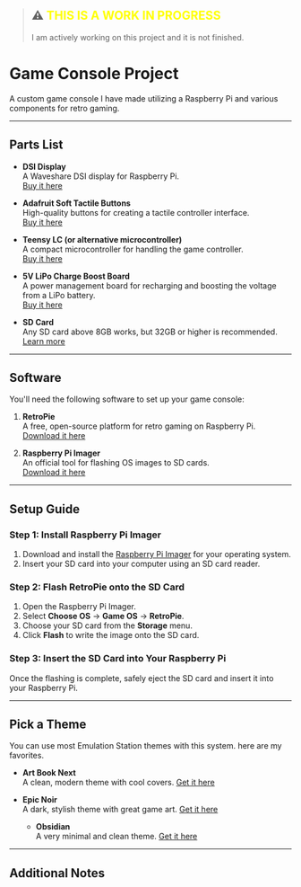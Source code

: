 
> ## ⚠️ <span style="color: yellow;">**THIS IS A WORK IN PROGRESS**</span>
> I am actively working on this project and it is not finished.

# Game Console Project
A custom game console I have made utilizing a Raspberry Pi and various components for retro gaming.

---

## Parts List

- **DSI Display**  
  A Waveshare DSI display for Raspberry Pi.  
  [Buy it here](https://www.amazon.com/dp/B0BZCXQ2MK?ref=nb_sb_ss_w_as-reorder_k0_1_21&amp=&crid=LTX1N5NMKIKT&amp=&sprefix=waveshare+dsi+display)

- **Adafruit Soft Tactile Buttons**  
  High-quality buttons for creating a tactile controller interface.  
  [Buy it here](https://www.adafruit.com/product/3101?gad_source=1&gclid=CjwKCAiA34S7BhAtEiwACZzv4QKmWiX5ZjkQMhPYV1vqvoIKs9K6pd9nRCOj4pRJwga88SlbQ3fHrxoCE0oQAvD_BwE)

- **Teensy LC (or alternative microcontroller)**  
  A compact microcontroller for handling the game controller.  
  [Buy it here](https://www.pjrc.com/teensy/teensyLC.html)

- **5V LiPo Charge Boost Board**  
  A power management board for recharging and boosting the voltage from a LiPo battery.  
  [Buy it here](https://www.adafruit.com/product/2465)

- **SD Card**  
  Any SD card above 8GB works, but 32GB or higher is recommended.  
  [Learn more](https://retropie.org.uk/docs/SD-Cards/)

---

## Software
You'll need the following software to set up your game console:

1. **RetroPie**  
   A free, open-source platform for retro gaming on Raspberry Pi.  
   [Download it here](https://retropie.org.uk/)

2. **Raspberry Pi Imager**  
   An official tool for flashing OS images to SD cards.  
   [Download it here](https://www.raspberrypi.com/software/)

---

## Setup Guide

### Step 1: Install Raspberry Pi Imager
1. Download and install the [Raspberry Pi Imager](https://www.raspberrypi.com/software/) for your operating system.  
2. Insert your SD card into your computer using an SD card reader.

### Step 2: Flash RetroPie onto the SD Card
1. Open the Raspberry Pi Imager.
2. Select **Choose OS** → **Game OS** → **RetroPie**.  
3. Choose your SD card from the **Storage** menu.  
4. Click **Flash** to write the image onto the SD card.

### Step 3: Insert the SD Card into Your Raspberry Pi
Once the flashing is complete, safely eject the SD card and insert it into your Raspberry Pi.

---

## Pick a Theme
You can use most Emulation Station themes with this system. here are my favorites.

- **Art Book Next**  
  A clean, modern theme with cool covers.
  [Get it here](https://retropie.org.uk/forum/topic/33010/theme-art-book-next)

- **Epic Noir**  
  A dark, stylish theme with great game art.
  [Get it here](https://github.com/c64-dev/epicnoir)

  - **Obsidian**  
  A very minimal and clean theme.
  [Get it here](https://retropie.org.uk/forum/topic/35460/theme-obsidian-simple-and-modern-emulationstation-theme-for-retropie)

---

## Additional Notes
